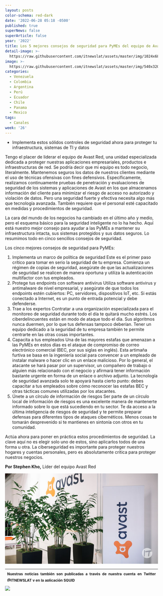 ```yaml
---
layout: posts
color-schema: red-dark
date: '2022-06-28 05:18 -0500'
published: true
superNews: false
superArticle: false
year: '2022'
title: Los 5 mejores consejos de seguridad para PyMEs del equipo de Avast Red
detail-image: >-
  https://raw.githubusercontent.com/itnewslat/assets/master/img/1024x680/Avast-g.jpg
image: >-
  https://raw.githubusercontent.com/itnewslat/assets/master/img/540x320/Avast-p.jpg
categories:
  - Venezuela
  - Colombia
  - Argentina
  - Perú
  - Ecuador
  - Chile
  - Panama
  - Mexico
tags:
  - Canales
week: '26'
---
```

- Implementa estos sólidos controles de seguridad ahora para proteger tu infraestructura, sistemas de TI y datos

Tengo el placer de liderar el equipo de Avast Red, una unidad especializada dedicada a proteger nuestras aplicaciones empresariales, productos e infraestructuras de red. Se podría decir que mi equipo es todo negocio, literalmente. Mantenemos seguros los datos de nuestros clientes mediante el uso de técnicas ofensivas con fines defensivos. Específicamente, realizamos continuamente pruebas de penetración y evaluaciones de seguridad de los sistemas y aplicaciones de Avast en los que almacenamos información del cliente para minimizar el riesgo de acceso no autorizado y violación de datos. Pero una seguridad fuerte y efectiva necesita algo más que tecnología avanzada. También requiere que el personal esté capacitado en medidas y procedimientos de seguridad.

La cara del mundo de los negocios ha cambiado en el último año y medio, pero el esquema básico para la seguridad inteligente no lo ha hecho. Aquí está nuestro mejor consejo para ayudar a las PyMEs a mantener su infraestructura intacta, sus sistemas protegidos y sus datos seguros. Lo resumimos todo en cinco sencillos consejos de seguridad.

Los cinco mejores consejos de seguridad para PyMEs:

1. Implementa un marco de política de seguridad
Este es el primer paso crítico para tomar en serio la seguridad de tu empresa. Comienza un régimen de copias de seguridad, asegúrate de que las actualizaciones de seguridad se realicen de manera oportuna y utiliza la autenticación multifactor con tus empleados.
2. Protege tus endpoints con software antivirus
Utiliza software antivirus y antimalware de nivel empresarial, y asegúrate de que todos los endpoints estén cubiertos: PC, servidores, dispositivos IoT, etc. Si estás conectado a Internet, es un punto de entrada potencial y debe defenderse.
3. Trae a los expertos
Contratar a una organización especializada para el monitoreo de seguridad durante todo el día te quitará mucho estrés. Los ciberdelincuentes están en modo de ataque todo el día. Sus algoritmos nunca duermen, por lo que tus defensas tampoco deberían. Tener un equipo dedicado a la seguridad de tu empresa también te permite centrarte en las otras cosas importantes.
4. Capacita a tus empleados
Una de las mayores estafas que amenazan a las PyMEs en estos días es el ataque de compromiso de correo electrónico comercial (BEC, por sus siglas en inglés). Esta artimaña furtiva se basa en la ingeniería social para convencer a un empleado de instalar malware o hacer clic en un enlace malicioso. Por lo general, el atacante se hará pasar por un supervisor, un compañero de trabajo o alguien más relacionado con el negocio y afirmará tener información bastante urgente en forma de un enlace o archivo adjunto. La tecnología de seguridad avanzada solo te apoyará hasta cierto punto: debes capacitar a tus empleados sobre cómo reconocer las estafas BEC y otras tácticas comunes utilizadas por los atacantes.
5. Únete a un círculo de información de riesgos
Ser parte de un círculo local de información de riesgos es una excelente manera de mantenerte informado sobre lo que está sucediendo en tu sector. Te da acceso a la última inteligencia de riesgos de seguridad y te permite preparar defensas para diferentes tipos de ataques cibernéticos. Menos cosas te tomarán desprevenido si te mantienes en sintonía con otros en tu comunidad.

Actúa ahora para poner en práctica estos procedimientos de seguridad. La clave aquí no es elegir solo uno de estos, sino aplicarlos todos de una forma u otra. La ciberseguridad es importante para proteger nuestros hogares y cuentas personales, pero es absolutamente crítica para proteger nuestros negocios.

**Por Stephen Kho,** Líder del equipo Avast Red

![](https://raw.githubusercontent.com/itnewslat/assets/master/img/540x320/Avast-p.jpg)

<table style="height: 42px;" width="569">
<tbody>
<tr>
<td style="text-align: justify;"><sub><strong>Nuestras noticias también son publicadas a través de nuestra cuenta en Twitter <a href="https://twitter.com/itnewslat?lang=es">@ITNEWSLAT</a> y en la aplicación <a href="https://squidapp.co/en/">SQUID</a></strong></sub></td>
</tr>
</tbody>
</table>

<img src="https://tracker.metricool.com/c3po.jpg?hash=56f88a41e39ab42c063cc51676587a04"/>